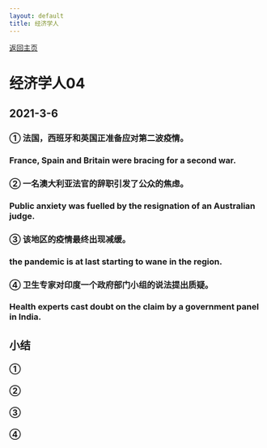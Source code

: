 ```yaml
---
layout: default
title: 经济学人
---
```


[返回主页](index.html)

# 经济学人04

## 2021-3-6

### ① 法国，西班牙和英国正准备应对第二波疫情。
### France, Spain and Britain were bracing for a second war.

### ② 一名澳大利亚法官的辞职引发了公众的焦虑。
### Public anxiety was fuelled by the resignation of an Australian judge.

### ③ 该地区的疫情最终出现减缓。
### the pandemic is at last starting to wane in the region.

### ④ 卫生专家对印度一个政府部门小组的说法提出质疑。
### Health experts cast doubt on the claim by a government panel in India.

## 小结
### ① 
### ② 
### ③ 
### ④ 


